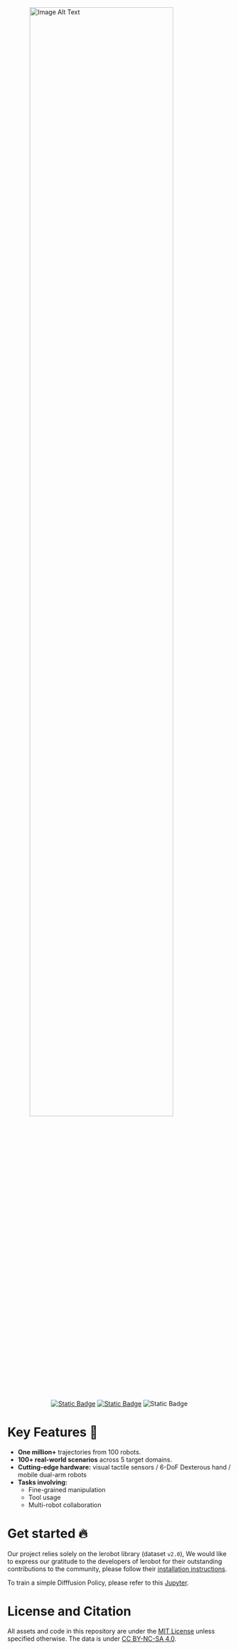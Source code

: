 <img src="assets/agibot_world.gif" alt="Image Alt Text" width="80%" style="display: block; margin-left: auto; margin-right: auto;" />

<div id="top" align="center">

[![Static Badge](https://img.shields.io/badge/Download-grey?style=plastic&logo=huggingface&logoColor=yellow)](https://huggingface.co/agibot-world) [![Static Badge](https://img.shields.io/badge/Project%20Page-blue?style=plastic)](https://agibot-world.com) ![Static Badge](https://img.shields.io/badge/License-MIT-blue?style=plastic)



</div>

# Key Features 🔑
- **One million+** trajectories from 100 robots.
- **100+ real-world scenarios** across 5 target domains.
- **Cutting-edge hardware:** visual tactile sensors / 6-DoF Dexterous hand / mobile dual-arm robots
- **Tasks involving:**
    - Fine-grained manipulation
    - Tool usage
    - Multi-robot collaboration




# Get started 🔥
Our project relies solely on the lerobot library (dataset `v2.0`), We would like to express our gratitude to the developers of lerobot for their outstanding contributions to the community, please follow their [installation instructions](https://github.com/huggingface/lerobot).

To train a simple Difffusion Policy, please refer to this [Jupyter](https://github.com/OpenDriveLab/Agibot-World/AgibotWorld.ipynb).


# License and Citation
All assets and code in this repository are under the [MIT License](./LICENSE) unless specified otherwise. The data is under [CC BY-NC-SA 4.0](https://creativecommons.org/licenses/by-nc-sa/4.0/).


